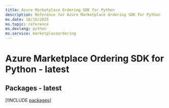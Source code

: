 ```yaml
---
title: Azure Marketplace Ordering SDK for Python
description: Reference for Azure Marketplace Ordering SDK for Python
ms.date: 10/16/2025
ms.topic: reference
ms.devlang: python
ms.service: marketplaceordering
---
```

# Azure Marketplace Ordering SDK for Python - latest
## Packages - latest
[!INCLUDE [packages](marketplace-ordering-index.md)]